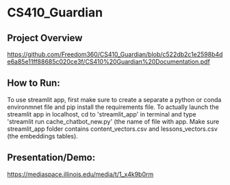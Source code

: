 # CS410_Guardian

## Project Overview
https://github.com/Freedom360/CS410_Guardian/blob/c522db2c1e2598b4de6a85e11ff88685c020ce3f/CS410%20Guardian%20Documentation.pdf

## How to Run: 
To use streamlit app, first make sure to create a separate a python or conda environmnet file and pip install the requirements file. To actually launch the streamlit app in localhost, cd to 'streamlit_app' in terminal and type 'streamlit run cache_chatbot_new.py' (the name of file with app. Make sure streamlit_app folder contains content_vectors.csv and lessons_vectors.csv (the embeddings tables).

## Presentation/Demo: 
https://mediaspace.illinois.edu/media/t/1_x4k9b0rm
